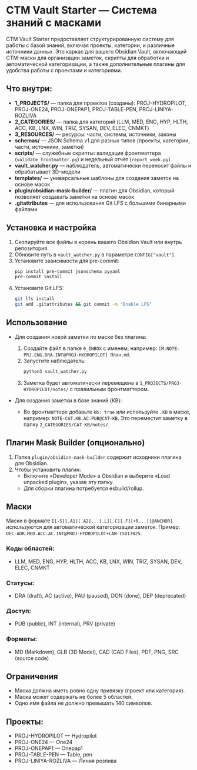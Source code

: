 # CTM Vault Starter — Система знаний с масками

CTM Vault Starter предоставляет структурированную систему для работы с базой знаний, включая проекты, категории, и различные источники данных. Это каркас для вашего Obsidian Vault, включающий CTM-маски для организации заметок, скрипты для обработки и автоматической категоризации, а также дополнительные плагины для удобства работы с проектами и категориями.

## Что внутри:
- **1_PROJECTS/** — папка для проектов (созданы): PROJ-HYDROPILOT, PROJ-ONE24, PROJ-ONEPAP1, PROJ-TABLE-PEN, PROJ-LINIYA-ROZLIVA
- **2_CATEGORIES/** — папка для категорий (LLM, MED, ENG, HYP, HLTH, ACC, KB, LNX, WIN, TRIZ, SYSAN, DEV, ELEC, CNMKT)
- **3_RESOURCES/** — ресурсы: части, системы, источники, законы
- **schemas/** — JSON Schema v1 для разных типов (проекты, категории, части, источники, заметки)
- **scripts/** — служебные скрипты: валидация фронтматтера (`validate_frontmatter.py`) и недельный отчёт (`report_week.py`)
- **vault_watcher.py** — наблюдатель, автоматически переносит файлы и обрабатывает 3D-модели
- **templates/** — универсальные шаблоны для создания заметок на основе масок
- **plugin/obsidian-mask-builder/** — плагин для Obsidian, который позволяет создавать заметки на основе масок
- **.gitattributes** — для использования Git LFS с большими бинарными файлами

## Установка и настройка
1. Скопируйте все файлы в корень вашего Obsidian Vault или внутрь репозитория.
2. Обновите путь в `vault_watcher.py` в параметре `CONFIG["vault"]`.
3. Установите зависимости для pre-commit:
   ```bash
   pip install pre-commit jsonschema pyyaml
   pre-commit install
   ```
4. Установите Git LFS:
   ```bash
   git lfs install
   git add .gitattributes && git commit -m "Enable LFS"
   ```

## Использование

* Для создания новой заметки по маске без плагина:
  1. Создайте файл в папке `0_INBOX` с именем, например: `[M:NOTE-PRJ.ENG.DRA.INT@PROJ-HYDROPILOT] План.md`.
  2. Запустите наблюдатель:
     ```bash
     python3 vault_watcher.py
     ```
  3. Заметка будет автоматически перемещена в `1_PROJECTS/PROJ-HYDROPILOT/notes/` с правильным фронтматтером.

* Для создания заметки в базе знаний (KB):
  * Во фронтматтере добавьте `kb: true` или используйте `.KB` в маске, например: `NOTE-CAT.KB.AC.PUB@CAT-KB`. Это переместит заметку в папку `2_CATEGORIES/CAT-KB/notes/`.

## Плагин Mask Builder (опционально)

1. Папка `plugin/obsidian-mask-builder` содержит исходники плагина для Obsidian.
2. Чтобы установить плагин:
   * Включите «Developer Mode» в Obsidian и выберите «Load unpacked plugin», указав эту папку.
   * Для сборки плагина потребуется esbuild/rollup.

## Маски

Маски в формате `E[-S][.A1][.A2]...[.L][.C][.F][+R...][@ANCHOR]` используются для автоматической категоризации заметок.
Пример: `DEC-ADR.MED.ACC.AC.INT@PROJ-HYDROPILOT+LAW-ISO17025`.

### Коды областей:

* LLM, MED, ENG, HYP, HLTH, ACC, KB, LNX, WIN, TRIZ, SYSAN, DEV, ELEC, CNMKT

### Статусы:

* DRA (draft), AC (active), PAU (paused), DON (done), DEP (deprecated)

### Доступ:

* PUB (public), INT (internal), PRV (private)

### Форматы:

* MD (Markdown), GLB (3D Model), CAD (CAD Files), PDF, PNG, SRC (source code)

## Ограничения

* Маска должна иметь ровно одну привязку (проект или категория).
* Маска может содержать не более 5 областей.
* Одно имя файла не должно превышать 140 символов.

## Проекты:

* PROJ-HYDROPILOT — Hydropilot
* PROJ-ONE24 — One24
* PROJ-ONEPAP1 — Onepap1
* PROJ-TABLE-PEN — Table, pen
* PROJ-LINIYA-ROZLIVA — Линия розлива
